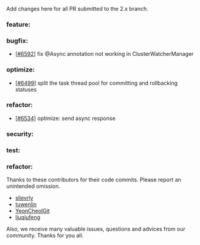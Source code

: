 Add changes here for all PR submitted to the 2.x branch.

<!-- Please add the `changes` to the following location(feature/bugfix/optimize/test) based on the type of PR -->

### feature:


### bugfix:
- [[#6592](https://github.com/apache/incubator-seata/pull/6592)] fix @Async annotation not working in ClusterWatcherManager


### optimize:
- [[#6499](https://github.com/apache/incubator-seata/pull/6499)] split the task thread pool for committing and rollbacking statuses

### refactor:
- [[#6534](https://github.com/apache/incubator-seata/pull/6534)] optimize: send async response

### security:


### test:


### refactor:


Thanks to these contributors for their code commits. Please report an unintended omission.

<!-- Please make sure your Github ID is in the list below -->
- [slievrly](https://github.com/slievrly)
- [tuwenlin](https://github.com/tuwenlin)
- [YeonCheolGit](https://github.com/YeonCheolGit)
- [liuqiufeng](https://github.com/liuqiufeng)

Also, we receive many valuable issues, questions and advices from our community. Thanks for you all.

